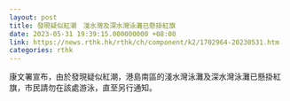 ```yaml
---
layout: post
title: 發現疑似紅潮　淺水灣及深水灣泳灘已懸掛紅旗
date: 2023-05-31 19:39:15.000000000 +08:00
link: https://news.rthk.hk/rthk/ch/component/k2/1702964-20230531.htm
categories: rthk
---
```


康文署宣布，由於發現疑似紅潮，港島南區的淺水灣泳灘及深水灣泳灘已懸掛紅旗，市民請勿在該處游泳，直至另行通知。
